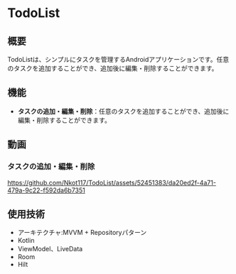 # TodoList

## 概要
TodoListは、シンプルにタスクを管理するAndroidアプリケーションです。任意のタスクを追加することができ、追加後に編集・削除することができます。

## 機能
- **タスクの追加・編集・削除**：任意のタスクを追加することができ、追加後に編集・削除することができます。

## 動画
### タスクの追加・編集・削除
https://github.com/Nkot117/TodoList/assets/52451383/da20ed2f-4a71-479a-9c22-f592da6b7351

## 使用技術
- アーキテクチャ:MVVM + Repositoryパターン
- Kotlin
- ViewModel、LiveData
- Room
- Hilt
